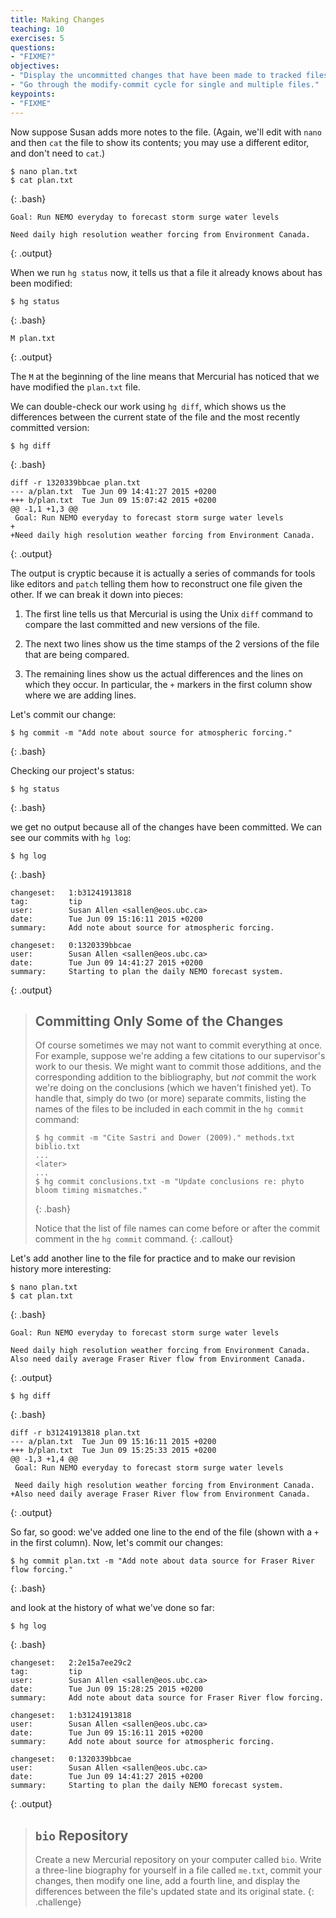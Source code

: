 ```yaml
---
title: Making Changes
teaching: 10
exercises: 5
questions:
- "FIXME?"
objectives:
- "Display the uncommitted changes that have been made to tracked files."
- "Go through the modify-commit cycle for single and multiple files."
keypoints:
- "FIXME"
---
```


Now suppose Susan adds more notes to the file.
(Again, we'll edit with `nano` and then `cat` the file to show its contents;
you may use a different editor, and don't need to `cat`.)

~~~
$ nano plan.txt
$ cat plan.txt
~~~
{: .bash}

~~~
Goal: Run NEMO everyday to forecast storm surge water levels

Need daily high resolution weather forcing from Environment Canada.
~~~
{: .output}

When we run `hg status` now,
it tells us that a file it already knows about has been modified:

~~~
$ hg status
~~~
{: .bash}

~~~
M plan.txt
~~~
{: .output}

The `M` at the beginning of the line means that Mercurial has noticed that
we have modified the `plan.txt` file.

We can double-check our work using `hg diff`,
which shows us the differences between the current state of the file and the
most recently committed version:

~~~
$ hg diff
~~~
{: .bash}

~~~
diff -r 1320339bbcae plan.txt
--- a/plan.txt  Tue Jun 09 14:41:27 2015 +0200
+++ b/plan.txt  Tue Jun 09 15:07:42 2015 +0200
@@ -1,1 +1,3 @@
 Goal: Run NEMO everyday to forecast storm surge water levels
+
+Need daily high resolution weather forcing from Environment Canada.
~~~
{: .output}

The output is cryptic because it is actually a series of commands for tools like
editors and `patch` telling them how to reconstruct one file given the other.
If we can break it down into pieces:

1.  The first line tells us that Mercurial is using the Unix `diff` command to
    compare the last committed and new versions of the file.

2.  The next two lines show us the time stamps of the 2 versions of the file
    that are being compared.
3.  The remaining lines show us the actual differences and the lines on which
    they occur.
    In particular,
    the `+` markers in the first column show where we are adding lines.

Let's commit our change:

~~~
$ hg commit -m "Add note about source for atmospheric forcing."
~~~
{: .bash}

Checking our project's status:

~~~
$ hg status
~~~
{: .bash}

we get no output because all of the changes have been committed.
We can see our commits with `hg log`:

~~~
$ hg log
~~~
{: .bash}

~~~
changeset:   1:b31241913818
tag:         tip
user:        Susan Allen <sallen@eos.ubc.ca>
date:        Tue Jun 09 15:16:11 2015 +0200
summary:     Add note about source for atmospheric forcing.

changeset:   0:1320339bbcae
user:        Susan Allen <sallen@eos.ubc.ca>
date:        Tue Jun 09 14:41:27 2015 +0200
summary:     Starting to plan the daily NEMO forecast system.

~~~
{: .output}

> ## Committing Only Some of the Changes
>
> Of course sometimes we may not want to commit everything at once.
> For example,
> suppose we're adding a few citations to our supervisor's work to our thesis.
> We might want to commit those additions,
> and the corresponding addition to the bibliography,
> but *not* commit the work we're doing on the conclusions
> (which we haven't finished yet).
> To handle that,
> simply do two
> (or more)
> separate commits,
> listing the names of the files to be included in each commit in the `hg commit`
> command:
>
> ~~~
> $ hg commit -m "Cite Sastri and Dower (2009)." methods.txt biblio.txt
> ...
> <later>
> ...
> $ hg commit conclusions.txt -m "Update conclusions re: phyto bloom timing mismatches."
> ~~~
> {: .bash}
>
> Notice that the list of file names can come before or after the commit comment
> in the `hg commit` command.
{: .callout}

Let's add another line to the file for practice and to make our revision
history more interesting:

~~~
$ nano plan.txt
$ cat plan.txt
~~~
{: .bash}

~~~
Goal: Run NEMO everyday to forecast storm surge water levels

Need daily high resolution weather forcing from Environment Canada.
Also need daily average Fraser River flow from Environment Canada.
~~~
{: .output}

~~~
$ hg diff
~~~
{: .bash}

~~~
diff -r b31241913818 plan.txt
--- a/plan.txt  Tue Jun 09 15:16:11 2015 +0200
+++ b/plan.txt  Tue Jun 09 15:25:33 2015 +0200
@@ -1,3 +1,4 @@
 Goal: Run NEMO everyday to forecast storm surge water levels

 Need daily high resolution weather forcing from Environment Canada.
+Also need daily average Fraser River flow from Environment Canada.
~~~
{: .output}

So far, so good:
we've added one line to the end of the file
(shown with a `+` in the first column).
Now,
let's commit our changes:

~~~
$ hg commit plan.txt -m "Add note about data source for Fraser River flow forcing."
~~~
{: .bash}

and look at the history of what we've done so far:

~~~
$ hg log
~~~
{: .bash}

~~~
changeset:   2:2e15a7ee29c2
tag:         tip
user:        Susan Allen <sallen@eos.ubc.ca>
date:        Tue Jun 09 15:28:25 2015 +0200
summary:     Add note about data source for Fraser River flow forcing.

changeset:   1:b31241913818
user:        Susan Allen <sallen@eos.ubc.ca>
date:        Tue Jun 09 15:16:11 2015 +0200
summary:     Add note about source for atmospheric forcing.

changeset:   0:1320339bbcae
user:        Susan Allen <sallen@eos.ubc.ca>
date:        Tue Jun 09 14:41:27 2015 +0200
summary:     Starting to plan the daily NEMO forecast system.

~~~
{: .output}

> ## `bio` Repository
>
> Create a new Mercurial repository on your computer called `bio`.
> Write a three-line biography for yourself in a file called `me.txt`,
> commit your changes,
> then modify one line,
> add a fourth line,
> and display the differences between the file's updated state and its
> original state.
{: .challenge}
